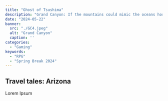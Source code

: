 ```yaml
---
title: "Ghost of Tsushima"
description: "Grand Canyon: If the mountains could mimic the oceans horizon"
date: "2024-05-22"
banner:
  src: "./GC4.jpeg"
  alt: "Grand Canyon"
  caption: ''
categories:
  - "Gaming"
keywords:
  - "RPG"
  - "Spring Break 2024"
---
```


## Travel tales: Arizona

Lorem Ipsum